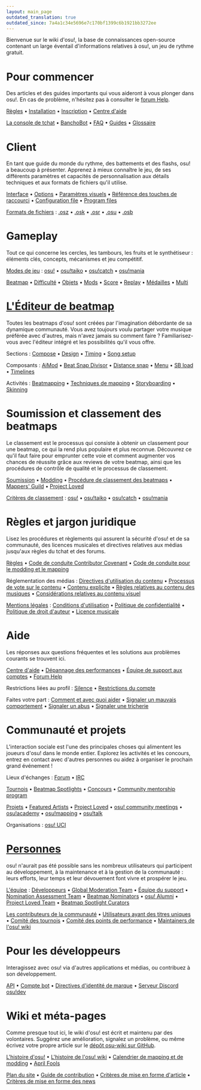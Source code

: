 ```yaml
---
layout: main_page
outdated_translation: true
outdated_since: 7a4a1c34e5696e7c170bf1399c6b1921bb3272ee
---
```


<div class="wiki-main-page__blurb">
Bienvenue sur le wiki d'osu!, la base de connaissances open-source contenant un large éventail d'informations relatives à osu!, un jeu de rythme gratuit.
</div>

<div class="wiki-main-page__panels">
<div class="wiki-main-page-panel wiki-main-page-panel--full">

# Pour commencer

Des articles et des guides importants qui vous aideront à vous plonger dans osu!. En cas de problème, n'hésitez pas à consulter le [forum Help](https://osu.ppy.sh/forum/5).

[Règles](/wiki/Rules) • [Installation](/wiki/Client/Installation) • [Inscription](/wiki/Registration) • [Centre d'aide](/wiki/Help_centre)

[La console de tchat](/wiki/Client/Interface/Chat_console) • [BanchoBot](/wiki/BanchoBot) • [FAQ](/wiki/FAQ) • [Guides](/wiki/Guides) • [Glossaire](/wiki/Sitemap)

</div>
<div class="wiki-main-page-panel">

# Client

En tant que guide du monde du rythme, des battements et des flashs, osu! a beaucoup à présenter. Apprenez à mieux connaître le jeu, de ses différents paramètres et capacités de personnalisation aux détails techniques et aux formats de fichiers qu'il utilise.

[Interface](/wiki/Client/Interface) • [Options](/wiki/Client/Options) • [Paramètres visuels](/wiki/Client/Interface/Visual_settings) • [Référence des touches de raccourci](/wiki/Client/Keyboard_shortcuts) • [Configuration file](/wiki/Client/Program_files/User_configuration_file) • [Program files](/wiki/Client/Program_files)

[Formats de fichiers](/wiki/Client/File_formats) : [.osz](/wiki/Client/File_formats/Osz_(file_format)) • [.osk](/wiki/Client/File_formats/Osk_(file_format)) • [.osr](/wiki/Client/File_formats/Osr_(file_format)) • [.osu](/wiki/Client/File_formats/Osu_(file_format)) • [.osb](/wiki/Client/File_formats/Osb_(file_format))

</div>
<div class="wiki-main-page-panel">

# Gameplay

Tout ce qui concerne les cercles, les tambours, les fruits et le synthétiseur : éléments clés, concepts, mécanismes et jeu compétitif.

[Modes de jeu](/wiki/Game_mode) : [osu!](/wiki/Game_mode/osu!) • [osu!taiko](/wiki/Game_mode/osu!taiko) • [osu!catch](/wiki/Game_mode/osu!catch) • [osu!mania](/wiki/Game_mode/osu!mania)

[Beatmap](/wiki/Beatmap) • [Difficulté](/wiki/Beatmap/Difficulty) • [Objets](/wiki/Gameplay/Hit_object) • [Mods](/wiki/Gameplay/Game_modifier) • [Score](/wiki/Gameplay/Score) • [Replay](/wiki/Gameplay/Replay) • [Médailles](/wiki/Medals) • [Multi](/wiki/Client/Interface/Multiplayer)

</div>
<div class="wiki-main-page-panel">

# [L'Éditeur de beatmap](/wiki/Client/Beatmap_editor)

Toutes les beatmaps d'osu! sont créées par l'imagination débordante de sa dynamique communauté. Vous avez toujours voulu partager votre musique préférée avec d'autres, mais n'avez jamais su comment faire ? Familiarisez-vous avec l'éditeur intégré et les possibilités qu'il vous offre.

Sections : [Compose](/wiki/Client/Beatmap_editor/Compose) • [Design](/wiki/Client/Beatmap_editor/Design) • [Timing](/wiki/Client/Beatmap_editor/Timing) • [Song setup](/wiki/Client/Beatmap_editor/Song_Setup)

Composants : [AiMod](/wiki/Client/Beatmap_editor/AiMod) • [Beat Snap Divisor](/wiki/Client/Beatmap_editor/Beat_Snap_Divisor) • [Distance snap](/wiki/Client/Beatmap_editor/Distance_snap) • [Menu](/wiki/Client/Beatmap_editor/Menu) • [SB load](/wiki/Client/Beatmap_editor/SB_Load) • [Timelines](/wiki/Client/Beatmap_editor/Timelines)

Activités : [Beatmapping](/wiki/Beatmapping) • [Techniques de mapping](/wiki/Beatmapping/Mapping_techniques) • [Storyboarding](/wiki/Storyboard#storyboarding) • [Skinning](/wiki/Skinning)

</div>
<div class="wiki-main-page-panel">

# Soumission et classement des beatmaps

Le classement est le processus qui consiste à obtenir un classement pour une beatmap, ce qui la rend plus populaire et plus reconnue. Découvrez ce qu'il faut faire pour emprunter cette voie et comment augmenter vos chances de réussite grâce aux reviews de votre beatmap, ainsi que les procédures de contrôle de qualité et le processus de classement.

[Soumission](/wiki/Beatmapping/Beatmap_submission) • [Modding](/wiki/Modding) • [Procédure de classement des beatmaps](/wiki/Beatmap_ranking_procedure) • [Mappers' Guild](/wiki/Community/Mappers_Guild) • [Project Loved](/wiki/Community/Project_Loved)

[Critères de classement](/wiki/Ranking_Criteria) : [osu!](/wiki/Ranking_Criteria/osu!) • [osu!taiko](/wiki/Ranking_Criteria/osu!taiko) • [osu!catch](/wiki/Ranking_Criteria/osu!catch) • [osu!mania](/wiki/Ranking_Criteria/osu!mania)

</div>
<div class="wiki-main-page-panel">

# Règles et jargon juridique

Lisez les procédures et règlements qui assurent la sécurité d'osu! et de sa communauté, des licences musicales et directives relatives aux médias jusqu'aux règles du tchat et des forums.

[Règles](/wiki/Rules) • [Code de conduite Contributor Covenant](/wiki/Rules/Contributor_Code_of_Conduct) • [Code de conduite pour le modding et le mapping](/wiki/Rules/Code_of_Conduct_for_Modding_and_Mapping)

Réglementation des médias : [Directives d'utilisation du contenu](/wiki/Rules/Content_Usage_Guidelines) • [Processus de vote sur le contenu](/wiki/Rules/Content_Voting_Process) • [Contenu explicite](/wiki/Rules/Explicit_Content) • [Règles relatives au contenu des musiques](/wiki/Rules/Song_Content_Rules) • [Considérations relatives au contenu visuel](/wiki/Rules/Visual_Content_Considerations)

[Mentions légales](/wiki/Legal) : [Conditions d'utilisation](/wiki/Legal/Terms) • [Politique de confidentialité](/wiki/Legal/Privacy) • [Politique de droit d'auteur](/wiki/Legal/Copyright) • [Licence musicale](/wiki/Legal/Music_licensing)

</div>
<div class="wiki-main-page-panel">

# Aide

Les réponses aux questions fréquentes et les solutions aux problèmes courants se trouvent ici.

[Centre d'aide](/wiki/Help_centre) • [Dépannage des performances](/wiki/Performance_troubleshooting) • [Équipe de support aux comptes](/wiki/People/Account_support_team) • [Forum Help](https://osu.ppy.sh/forum/5)

Restrictions liées au profil : [Silence](/wiki/Silence) • [Restrictions du compte](/wiki/Help_centre/Account_restrictions)

Faites votre part : [Comment et avec quoi aider](/wiki/Community/How_you_can_help!) • [Signaler un mauvais comportement](/wiki/Reporting_bad_behaviour) • [Signaler un abus](/wiki/Reporting_bad_behaviour/Abuse) • [Signaler une tricherie](/wiki/Reporting_bad_behaviour/Handling_foul_play)

</div>
<div class="wiki-main-page-panel">

# Communauté et projets

L'interaction sociale est l'une des principales choses qui alimentent les joueurs d'osu! dans le monde entier. Explorez les activités et les concours, entrez en contact avec d'autres personnes ou aidez à organiser le prochain grand événement !

Lieux d'échanges : [Forum](/wiki/Community/Forum) • [IRC](/wiki/Community/Internet_Relay_Chat)

[Tournois](/wiki/Tournaments) • [Beatmap Spotlights](/wiki/Beatmap_Spotlights) • [Concours](/wiki/Contests) • [Community mentorship program](/wiki/Community/Community_Mentorship_Program)

[Projets](/wiki/Community/Projects) • [Featured Artists](/wiki/People/Featured_Artists) • [Project Loved](/wiki/Community/Project_Loved) • [osu! community meetings](/wiki/Community/osu!_community_meetings) • [osu!academy](/wiki/Community/Video_series/osu!academy) • [osu!mapping](/wiki/Community/Video_series/osu!mapping) • [osu!talk](/wiki/Community/Video_series/osu!talk)

Organisations : [osu! UCI](/wiki/Community/Organisations/osu!_UCI)

</div>
<div class="wiki-main-page-panel">

# [Personnes](/wiki/People)

osu! n'aurait pas été possible sans les nombreux utilisateurs qui participent au développement, à la maintenance et à la gestion de la communauté : leurs efforts, leur temps et leur dévouement font vivre et prospérer le jeu.

[L'équipe](/wiki/People/osu!_team) : [Développeurs](/wiki/People/Developers) • [Global Moderation Team](/wiki/People/Global_Moderation_Team) • [Équipe du support](/wiki/People/Support_Team) • [Nomination Assessment Team](/wiki/People/Nomination_Assessment_Team) • [Beatmap Nominators](/wiki/People/Beatmap_Nominators) • [osu! Alumni](/wiki/People/osu!_Alumni) • [Project Loved Team](/wiki/People/Project_Loved_Team) • [Beatmap Spotlight Curators](/wiki/People/Beatmap_Spotlight_Curators)

[Les contributeurs de la communauté](/wiki/People/Community_Contributors) • [Utilisateurs ayant des titres uniques](/wiki/People/Users_with_unique_titles) • [Comité des tournois](/wiki/People/Tournament_Committee) • [Comité des points de performance](/wiki/People/Performance_Points_Committee) • [Maintainers de l'osu! wiki](/wiki/People/osu!_wiki_maintainers)

</div>
<div class="wiki-main-page-panel">

# Pour les développeurs

Interagissez avec osu! via d'autres applications et médias, ou contribuez à son développement.

[API](/wiki/osu!api) • [Compte bot](/wiki/Bot_account) • [Directives d'identité de marque](/wiki/Brand_identity_guidelines) • [Serveur Discord osu!dev](/wiki/Community/osu!dev_Discord_server)

</div>
<div class="wiki-main-page-panel">

# Wiki et méta-pages

Comme presque tout ici, le wiki d'osu! est écrit et maintenu par des volontaires. Suggérez une amélioration, signalez un problème, ou même écrivez votre propre article sur le [dépôt osu-wiki sur GitHub](https://github.com/ppy/osu-wiki).

[L'histoire d'osu!](/wiki/History_of_osu!) • [L'histoire de l'osu! wiki](/wiki/History_of_osu!/osu!_wiki) • [Calendrier de mapping et de modding](/wiki/History_of_osu!/Mapping_and_Modding_Timeline) • [April Fools](/wiki/History_of_osu!/April_Fools)

[Plan du site](/wiki/Sitemap) • [Guide de contribution](/wiki/osu!_wiki/Contribution_guide) • [Critères de mise en forme d'article](/wiki/Article_styling_criteria) • [Critères de mise en forme des news](/wiki/News_styling_criteria)

</div>
</div>
